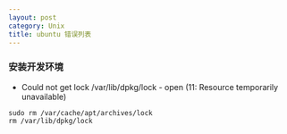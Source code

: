 ```yaml
---
layout: post
category: Unix
title: ubuntu 错误列表
---
```


### 安装开发环境

* Could not get lock /var/lib/dpkg/lock - open (11: Resource temporarily unavailable)


~~~~~~
sudo rm /var/cache/apt/archives/lock
rm /var/lib/dpkg/lock
~~~~~~





